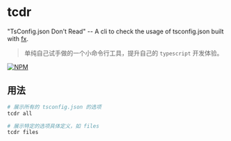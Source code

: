 # tcdr
"TsConfig.json Don't Read" -- A cli to check the usage of tsconfig.json built with [fx](https://github.com/antonmedv/fx).

> 单纯自己试手做的一个小命令行工具，提升自己的 `typescript` 开发体验。

[![NPM](https://nodei.co/npm/tcdr.png)](https://nodei.co/npm/tcdr/)

## 用法
```sh
# 展示所有的 tsconfig.json 的选项
tcdr all

# 展示特定的选项具体定义，如 files
tcdr files
```

